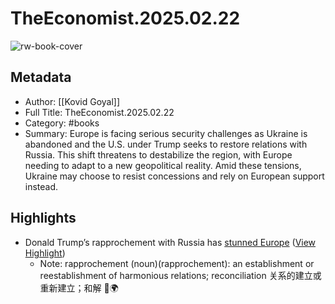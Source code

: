 # TheEconomist.2025.02.22

![rw-book-cover](https://readwise-assets.s3.amazonaws.com/media/reader/parsed_document_assets/274471165/xpu2aKuxstnXl05BEY9wdfIumMAIAL4nMH0M2xTMTF0-cove_ptBAx9J.jpg)

## Metadata
- Author: [[Kovid Goyal]]
- Full Title: TheEconomist.2025.02.22
- Category: #books
- Summary: Europe is facing serious security challenges as Ukraine is abandoned and the U.S. under Trump seeks to restore relations with Russia. This shift threatens to destabilize the region, with Europe needing to adapt to a new geopolitical reality. Amid these tensions, Ukraine may choose to resist concessions and rely on European support instead.

## Highlights
- Donald Trump’s rapprochement with Russia has [stunned Europe](https://www.economist.com/europe/2025/02/17/the-nightmare-of-a-trump-putin-deal-leaves-europe-in-shock) ([View Highlight](https://read.readwise.io/read/01jmpv0tfx7ycnr90xmpjdfxqt))
    - Note: rapprochement (noun)(rapprochement): an establishment or reestablishment of harmonious relations; reconciliation 关系的建立或重新建立；和解 🤝🌍

